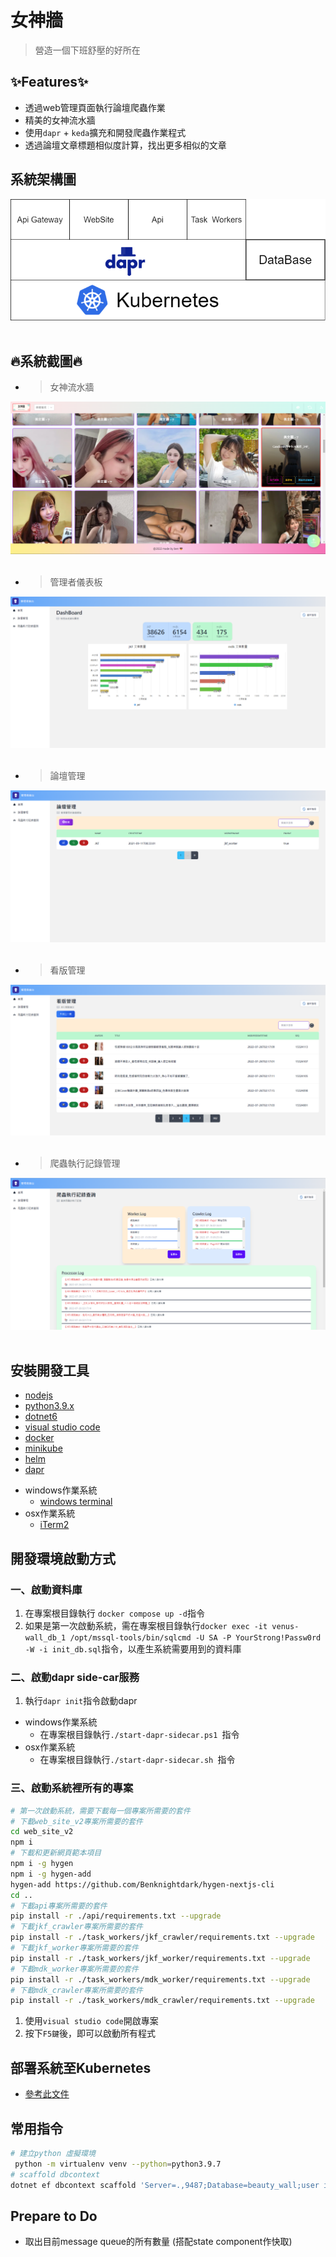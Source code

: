 # 女神牆
> 營造一個下班舒壓的好所在
## ✨Features✨
- 透過web管理頁面執行論壇爬蟲作業
- 精美的女神流水牆
- 使用``dapr`` + ``keda``擴充和開發爬蟲作業程式
- 透過論壇文章標題相似度計算，找出更多相似的文章
## 系統架構圖
<center><img src="./drawio/SystemArchitecture.png" /></center>
<br/>

## 🔥系統截圖🔥
- > 女神流水牆
<center><img src="./screenshots/1.png" /></center>
<br/>

- > 管理者儀表板
<center><img src="./screenshots/4.png" /></center>
<br/>

- > 論壇管理
<center><img src="./screenshots/2.png" /></center>
<br/>

- > 看版管理
<center><img src="./screenshots/3.png" /></center>
<br/>

- > 爬蟲執行記錄管理
<center><img src="./screenshots/5.png" /></center>
<br/>

## 安裝開發工具
- [nodejs](https://nodejs.org/en/)
- [python3.9.x](https://www.python.org/downloads/release/python-399/)
- [dotnet6](https://dotnet.microsoft.com/download/dotnet/6.0)
- [visual studio code](https://code.visualstudio.com/)
- [docker](https://www.docker.com/)
- [minikube](https://minikube.sigs.k8s.io/docs/start/)
- [helm](https://helm.sh/)
- [dapr](https://dapr.io/)
* windows作業系統
  - [windows terminal](https://www.microsoft.com/zh-tw/p/windows-terminal/9n0dx20hk701?activetab=pivot:overviewtab) 
* osx作業系統
  - [iTerm2](https://iterm2.com/)
## 開發環境啟動方式
### 一、啟動資料庫
1. 在專案根目錄執行 ```docker compose up -d```指令
2. 如果是第一次啟動系統，需在專案根目錄執行```docker exec -it venus-wall_db_1 /opt/mssql-tools/bin/sqlcmd -U SA -P YourStrong!Passw0rd  -W -i init_db.sql```指令，以產生系統需要用到的資料庫
### 二、啟動dapr side-car服務
1. 執行```dapr init```指令啟動dapr
* windows作業系統
   - 在專案根目錄執行```./start-dapr-sidecar.ps1 ```指令
* osx作業系統
   - 在專案根目錄執行```./start-dapr-sidecar.sh ```指令
### 三、啟動系統裡所有的專案
``` bash
# 第一次啟動系統，需要下載每一個專案所需要的套件
# 下載web_site_v2專案所需要的套件
cd web_site_v2
npm i 
# 下載和更新網頁範本項目
npm i -g hygen
npm i -g hygen-add 
hygen-add https://github.com/Benknightdark/hygen-nextjs-cli
cd ..
# 下載api專案所需要的套件
pip install -r ./api/requirements.txt --upgrade
# 下載jkf_crawler專案所需要的套件
pip install -r ./task_workers/jkf_crawler/requirements.txt --upgrade
# 下載jkf_worker專案所需要的套件
pip install -r ./task_workers/jkf_worker/requirements.txt --upgrade
# 下載mdk_worker專案所需要的套件
pip install -r ./task_workers/mdk_worker/requirements.txt --upgrade
# 下載mdk_crawler專案所需要的套件
pip install -r ./task_workers/mdk_crawler/requirements.txt --upgrade

```
1. 使用```visual studio code```開啟專案
2. 按下```F5鍵```後，即可以啟動所有程式 

## 部署系統至Kubernetes
- [參考此文件](./deploy#readme)
## 常用指令
``` bash
# 建立python 虛擬環境
 python -m virtualenv venv --python=python3.9.7
# scaffold dbcontext
dotnet ef dbcontext scaffold 'Server=.,9487;Database=beauty_wall;user id=sa;password=YourStrong!Passw0rd' 'Microsoft.EntityFrameworkCore.SqlServer'  -o Models/DBModels -f -c BeautyDBContext --use-database-names --no-build --json
```

## Prepare to Do
- 取出目前message queue的所有數量 (搭配state component作快取)
